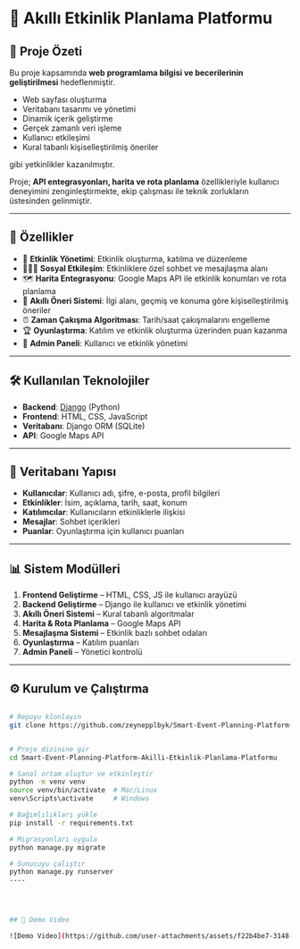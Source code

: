 # 🎯 Akıllı Etkinlik Planlama Platformu




## 📌 Proje Özeti
Bu proje kapsamında **web programlama bilgisi ve becerilerinin geliştirilmesi** hedeflenmiştir.  
- Web sayfası oluşturma  
- Veritabanı tasarımı ve yönetimi  
- Dinamik içerik geliştirme  
- Gerçek zamanlı veri işleme  
- Kullanıcı etkileşimi  
- Kural tabanlı kişiselleştirilmiş öneriler  

gibi yetkinlikler kazanılmıştır.  

Proje; **API entegrasyonları, harita ve rota planlama** özellikleriyle kullanıcı deneyimini zenginleştirmekte, ekip çalışması ile teknik zorlukların üstesinden gelinmiştir.  

---

## 🚀 Özellikler
- 📅 **Etkinlik Yönetimi**: Etkinlik oluşturma, katılma ve düzenleme  
- 🧑‍🤝‍🧑 **Sosyal Etkileşim**: Etkinliklere özel sohbet ve mesajlaşma alanı  
- 🗺️ **Harita Entegrasyonu**: Google Maps API ile etkinlik konumları ve rota planlama  
- 🤖 **Akıllı Öneri Sistemi**: İlgi alanı, geçmiş ve konuma göre kişiselleştirilmiş öneriler  
- ⏰ **Zaman Çakışma Algoritması**: Tarih/saat çakışmalarını engelleme  
- 🏆 **Oyunlaştırma**: Katılım ve etkinlik oluşturma üzerinden puan kazanma  
- 🔑 **Admin Paneli**: Kullanıcı ve etkinlik yönetimi  

---

## 🛠️ Kullanılan Teknolojiler
- **Backend**: [Django](https://www.djangoproject.com/) (Python)  
- **Frontend**: HTML, CSS, JavaScript  
- **Veritabanı**: Django ORM (SQLite)  
- **API**: Google Maps API  

---

## 📂 Veritabanı Yapısı
- **Kullanıcılar**: Kullanıcı adı, şifre, e-posta, profil bilgileri  
- **Etkinlikler**: İsim, açıklama, tarih, saat, konum  
- **Katılımcılar**: Kullanıcıların etkinliklerle ilişkisi  
- **Mesajlar**: Sohbet içerikleri  
- **Puanlar**: Oyunlaştırma için kullanıcı puanları  

---

## 📊 Sistem Modülleri
1. **Frontend Geliştirme** – HTML, CSS, JS ile kullanıcı arayüzü  
2. **Backend Geliştirme** – Django ile kullanıcı ve etkinlik yönetimi  
3. **Akıllı Öneri Sistemi** – Kural tabanlı algoritmalar  
4. **Harita & Rota Planlama** – Google Maps API  
5. **Mesajlaşma Sistemi** – Etkinlik bazlı sohbet odaları  
6. **Oyunlaştırma** – Katılım puanları  
7. **Admin Paneli** – Yönetici kontrolü  


---

## ⚙️ Kurulum ve Çalıştırma
```bash

# Repoyu klonlayın
git clone https://github.com/zeynepplbyk/Smart-Event-Planning-Platform-Akilli-Etkinlik-Planlama-Platformu.git


# Proje dizinine gir
cd Smart-Event-Planning-Platform-Akilli-Etkinlik-Planlama-Platformu

# Sanal ortam oluştur ve etkinleştir
python -m venv venv
source venv/bin/activate  # Mac/Linux
venv\Scripts\activate     # Windows

# Bağımlılıkları yükle
pip install -r requirements.txt

# Migrasyonları uygula
python manage.py migrate

# Sunucuyu çalıştır
python manage.py runserver
----




## 🎥 Demo Video

![Demo Video](https://github.com/user-attachments/assets/f22b4be7-3148-4fec-912a-81ee973a9075)
